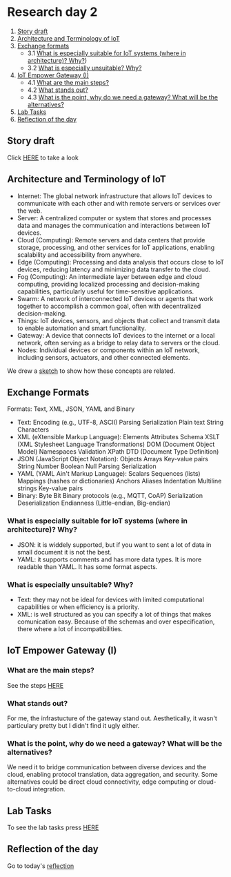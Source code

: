 # Research day 2
1. [Story draft](/Cristina/researches/research02/README.md#story-draft)
2. [Architecture and Terminology of IoT](/Cristina/researches/research02#architecture-and-terminology-of-iot)
3. [Exchange formats](/Cristina/researches/research02#exchange-formats)
   * 3.1 [What is especially suitable for IoT systems (where in architecture)? Why?]([/Cristina/researches/research02#what-is-especially-suitable-for-iot-systems-where-in-architecture-why))
   * 3.2 [What is especially unsuitable? Why?](/Cristina/researches/research02#what-is-especially-unsuitable-why)
4. [IoT Empower Gateway (I)](/Cristina/researches/research02#iot-empower-gateway-i)
   * 4.1 [What are the main steps?](/Cristina/researches/research02#what-are-the-main-steps)
   * 4.2 [What stands out?](/Cristina/researches/research02#what-stands-out)
   * 4.3 [What is the point, why do we need a gateway? What will be the alternatives?](/Cristina/researches/research02#what-is-the-point-why-do-we-need-a-gateway-what-will-be-the-alternatives)
5. [Lab Tasks](/Cristina/researches/research02#lab-tasks)
6. [Reflection of the day](/Cristina/researches/research02#reflection-of-the-day)
   
## Story draft
Click [HERE](/TeamThree/Ulrichs%20Lab%20Tasks.md#3b-stories-and-scenario) to take a look 

## Architecture and Terminology of IoT
  * Internet: The global network infrastructure that allows IoT devices to communicate with each other and with remote servers or services over the web.
  * Server: A centralized computer or system that stores and processes data and manages the communication and interactions between IoT devices.
  * Cloud (Computing): Remote servers and data centers that provide storage, processing, and other services for IoT applications, enabling scalability and accessibility from anywhere.
  * Edge (Computing): Processing and data analysis that occurs close to IoT devices, reducing latency and minimizing data transfer to the cloud.
  * Fog (Computing): An intermediate layer between edge and cloud computing, providing localized processing and decision-making capabilities, particularly useful for time-sensitive applications.
  * Swarm: A network of interconnected IoT devices or agents that work together to accomplish a common goal, often with decentralized decision-making.
  * Things: IoT devices, sensors, and objects that collect and transmit data to enable automation and smart functionality.
  * Gateway: A device that connects IoT devices to the internet or a local network, often serving as a bridge to relay data to servers or the cloud.
  * Nodes: Individual devices or components within an IoT network, including sensors, actuators, and other connected elements.

We drew a [sketch](/Cristina/additionalThings/sketch.jpg) to show how these concepts are related.

## Exchange Formats
Formats: Text, XML, JSON, YAML and Binary

 * Text: Encoding (e.g., UTF-8, ASCII) Parsing Serialization Plain text String Characters
 * XML (eXtensible Markup Language): Elements Attributes Schema XSLT (XML Stylesheet Language Transformations) DOM (Document Object Model) Namespaces Validation XPath DTD (Document Type Definition)
 * JSON (JavaScript Object Notation): Objects Arrays Key-value pairs String Number Boolean Null Parsing Serialization
 * YAML (YAML Ain't Markup Language): Scalars Sequences (lists) Mappings (hashes or dictionaries) Anchors Aliases Indentation Multiline strings Key-value pairs
 * Binary: Byte Bit Binary protocols (e.g., MQTT, CoAP) Serialization Deserialization Endianness (Little-endian, Big-endian)

### What is especially suitable for IoT systems (where in architecture)? Why?
 * JSON: it is widdely supported, but if you want to sent a lot of data in small document it is not the best.
 * YAML: it supports comments and has more data types. It is more readable than YAML. It has some format aspects.
### What is especially unsuitable? Why?
 * Text: they may not be ideal for devices with limited computational capabilities or when efficiency is a priority. 
 * XML: is well structured as you can specify a lot of things that makes comunication easy. Because of the schemas and over especification, there where a lot of incompatibilities.
   
## IoT Empower Gateway (I)
### What are the main steps?
See the steps [HERE](/TeamTwo/exercises/exercise02#potential-steps-and-challenges)

### What stands out?
For me, the infrastucture of the gateway stand out. Aesthetically, it wasn't particulary pretty but I didn't find it ugly either.

### What is the point, why do we need a gateway? What will be the alternatives?
We need it to bridge communication between diverse devices and the cloud, enabling protocol translation, data aggregation, and security. Some alternatives could be direct cloud connectivity, edge computing or cloud-to-cloud integration.

## Lab Tasks
To see the lab tasks press [HERE](/Cristina/LabRecords/LabRecord02.md)

## Reflection of the day
Go to today's [reflection](/Cristina/reflections/reflection02/README.md)
